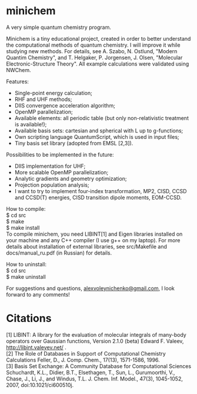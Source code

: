 # minichem
A very simple quantum chemistry program.

Minichem is a tiny educational project, created in order to better understand the computational methods of quantum chemistry. I will improve it while studying new methods.
For details, see A. Szabo, N. Ostlund, "Modern Quantim Chemistry", and T. Helgaker, P. Jorgensen, J. Olsen, "Molecular Electronic-Structure Theory". All example calculations were validated using NWChem.

Features:
 - Single-point energy calculation;
 - RHF and UHF methods;
 - DIIS convergence acceleration algorithm;
 - OpenMP parallelization;
 - Available elements: all periodic table (but only non-relativistic treatment is available!);
 - Available basis sets: cartesian and spherical with L up to g-functions;
 - Own scripting language QuantumScript, which is used in input files;
 - Tiny basis set library (adopted from EMSL [2,3]).

Possibilities to be implemented in the future:
 - DIIS implementation for UHF;
 - More scalable OpenMP parallelization;
 - Analytic gradients and geometry optimization;
 - Projection population analysis;
 - I want to try to implement four-index transformation, MP2, CISD, CCSD and CCSD(T) energies, CISD transition dipole moments, EOM-CCSD.

How to compile: <br>
 $ cd src <br>
 $ make <br>
 $ make install <br>
To compile minichem, you need LIBINT[1] and Eigen libraries installed on your machine and any C++ compiler (I use g++ on my laptop).
For more details about installation of external libraries, see src/Makefile and docs/manual_ru.pdf (in Russian) for details.

How to uninstall: <br>
 $ cd src <br>
 $ make uninstall <br>

For suggestions and questions, alexvoleynichenko@gmail.com, I look forward to any comments!

# Citations
[1] LIBINT: A library for the evaluation of molecular integrals of many-body operators over Gaussian functions, Version 2.1.0 (beta)
Edward F. Valeev, http://libint.valeyev.net/ .<br>
[2] The Role of Databases in Support of Computational Chemistry Calculations
Feller, D., J. Comp. Chem., 17(13), 1571-1586, 1996.<br>
[3] Basis Set Exchange: A Community Database for Computational Sciences
Schuchardt, K.L., Didier, B.T., Elsethagen, T., Sun, L., Gurumoorthi, V., Chase, J., Li, J., and Windus, T.L.
J. Chem. Inf. Model., 47(3), 1045-1052, 2007, doi:10.1021/ci600510j. <br>
